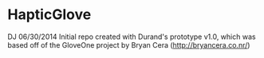 HapticGlove
===========

DJ 06/30/2014
Initial repo created with Durand's prototype v1.0, which was based off of the GloveOne project by Bryan Cera (http://bryancera.co.nr/)
